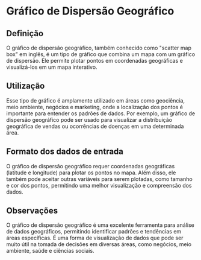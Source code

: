 # Gráfico de Dispersão Geográfico

<Badge type="tip" text="comparação" />

## Definição
O gráfico de dispersão geográfico, também conhecido como "scatter map box" em 
inglês, é um tipo de gráfico que combina um mapa com um gráfico de dispersão. 
Ele permite plotar pontos em coordenadas geográficas e visualizá-los em um mapa 
interativo.

## Utilização
Esse tipo de gráfico é amplamente utilizado em áreas como geociência, meio 
ambiente, negócios e marketing, onde a localização dos pontos é importante para 
entender os padrões de dados. Por exemplo, um gráfico de dispersão geográfico 
pode ser usado para visualizar a distribuição geográfica de vendas ou 
ocorrências de doenças em uma determinada área.

## Formato dos dados de entrada
O gráfico de dispersão geográfico requer coordenadas geográficas (latitude e 
longitude) para plotar os pontos no mapa. Além disso, ele também pode aceitar 
outras variáveis para serem plotadas, como tamanho e cor dos pontos, permitindo 
uma melhor visualização e compreensão dos dados.

## Observações
O gráfico de dispersão geográfico é uma excelente ferramenta para análise de 
dados geográficos, permitindo identificar padrões e tendências em áreas 
específicas. É uma forma de visualização de dados que pode ser muito útil na 
tomada de decisões em diversas áreas, como negócios, meio ambiente, saúde e 
ciências sociais.
